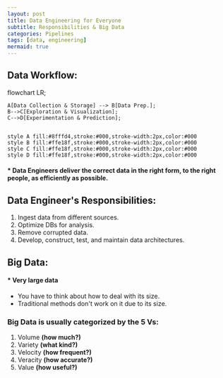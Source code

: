 ```yaml
---
layout: post
title: Data Engineering for Everyone
subtitle: Responsibilities & Big Data
categories: Pipelines
tags: [data, engineering]
mermaid: true
---
```



## Data Workflow:
<div class="mermaid">
flowchart LR;
    
    A[Data Collection & Storage] --> B[Data Prep.];
    B-->C[Exploration & Visualization];
    C-->D[Experimentation & Prediction];
    

    style A fill:#8fffd4,stroke:#000,stroke-width:2px,color:#000
    style B fill:#ffe18f,stroke:#000,stroke-width:2px,color:#000
    style C fill:#ffe18f,stroke:#000,stroke-width:2px,color:#000
    style D fill:#ffe18f,stroke:#000,stroke-width:2px,color:#000

</div>

#### * Data Engineers deliver the correct data in the right form, to the right people, as efficiently as possible.

## Data Engineer's Responsibilities:
1. Ingest data from different sources.
2. Optimize DBs for analysis.
3. Remove corrupted data.
4. Develop, construct, test, and maintain data architectures.

## Big Data:
#### * **Very large data**
- You have to think about how to deal with its size.
- Traditional methods don't work on it due to its size.

### Big Data is usually categorized by the **5 Vs**:
1. Volume **(how much?)**
2. Variety **(what kind?)**
3. Velocity **(how frequent?)**
4. Veracity **(how accurate?)**
5. Value **(how useful?)**
